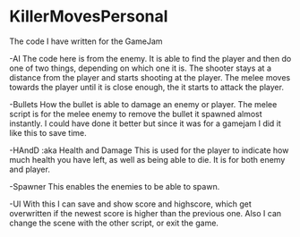 # KillerMovesPersonal
The code I have written for the GameJam

-AI
The code here is from the enemy.
It is able to find the player and then do one of two things, depending on which one it is.
The shooter stays at a distance from the player and starts shooting at the player.
The melee moves towards the player until it is close enough, the it starts to attack the player.

-Bullets
How the bullet is able to damage an enemy or player.
The melee script is for the melee enemy to remove the bullet it spawned almost instantly.
I could have done it better but since it was for a gamejam I did it like this to save time.

-HAndD :aka Health and Damage
This is used for the player to indicate how much health you have left, as well as being able to die.
It is for both enemy and player.

-Spawner
This enables the enemies to be able to spawn.

-UI
With this I can save and show score and highscore, which get overwritten if the newest score is higher than the previous one.
Also I can change the scene with the other script, or exit the game.
